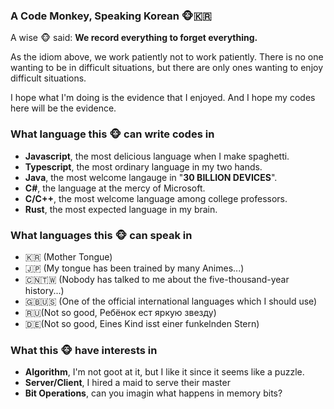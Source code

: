 ### A Code Monkey, Speaking Korean 🐵🇰🇷

A wise 🐵 said: **We record everything to forget everything.**

As the idiom above, we work patiently not to work patiently.
There is no one wanting to be in difficult situations, but there are only ones wanting to enjoy difficult situations.

I hope what I'm doing is the evidence that I enjoyed. And I hope my codes here will be the evidence.

### What language this 🐵 can write codes in
- **Javascript**, the most delicious language when I make spaghetti.
- **Typescript**, the most ordinary language in my two hands.
- **Java**, the most welcome langauge in "**30 BILLION DEVICES**".
- **C#**, the language at the mercy of Microsoft.
- **C/C++**, the most welcome language among college professors.
- **Rust**, the most expected language in my brain.

### What languages this 🐵 can speak in
- 🇰🇷 (Mother Tongue)
- 🇯🇵 (My tongue has been trained by many Animes...)
- 🇨🇳🇹🇼 (Nobody has talked to me about the five-thousand-year history...)
- 🇬🇧🇺🇸 (One of the official international languages which I should use)
- 🇷🇺(Not so good, Ребёнок ест яркую звезду)
- 🇩🇪(Not so good, Eines Kind isst einer funkelnden Stern)

### What this 🐵 have interests in
- **Algorithm**, I'm not goot at it, but I like it since it seems like a puzzle.
- **Server/Client**, I hired a maid to serve their master
- **Bit Operations**, can you imagin what happens in memory bits?
